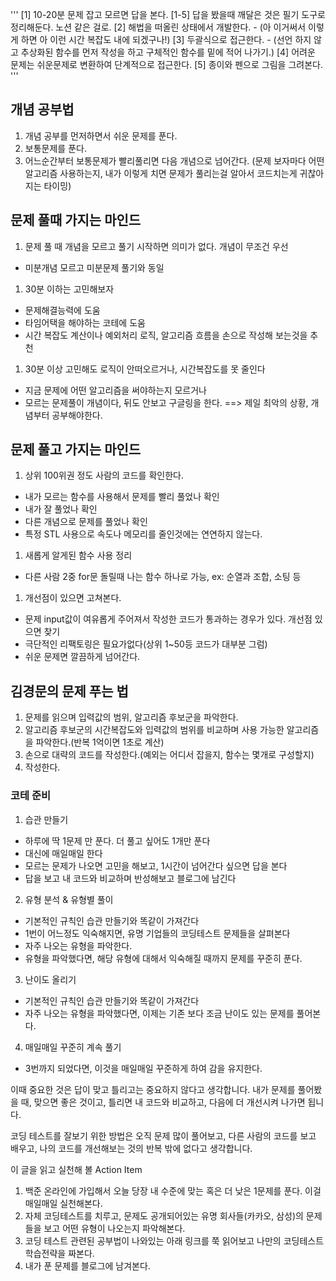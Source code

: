 '''
    [1] 10-20분 문제 잡고 모르면 답을 본다.
    [1-5] 답을 봤을때 깨달은 것은 필기 도구로 정리해둔다. 노션 같은 걸로.
    [2] 해법을 떠올린 상태에서 개발한다.
      - (아 이거써서 이렇게 하면 아 이런 시간 복잡도 내에 되겠구나!)
    [3] 두괄식으로 접근한다.
      - (선언 하지 않고 추상화된 함수를 먼저 작성을 하고 구체적인 함수를 밑에 적어 나가기.)
    [4] 어려운 문제는 쉬운문제로 변환하여 단계적으로 접근한다.
    [5] 종이와 펜으로 그림을 그려본다.
'''

## 개념 공부법

1. 개념 공부를 먼저하면서 쉬운 문제를 푼다.
2. 보통문제를 푼다.
3. 어느순간부터 보통문제가 빨리풀리면 다음 개념으로 넘어간다.
(문제 보자마다 어떤 알고리즘 사용하는지, 내가 이렇게 치면 문제가 풀리는걸 알아서 코드치는게 귀찮아지는 타이밍)

## 문제 풀때 가지는 마인드

1. 문제 풀 때 개념을 모르고 풀기 시작하면 의미가 없다. 개념이 무조건 우선
- 미분개념 모르고 미분문제 풀기와 동일
1. 30분 이하는 고민해보자
- 문제해결능력에 도움
- 타임어택을 해야하는 코테에 도움
- 시간 복잡도 계산이나 예외처리 로직, 알고리즘 흐름을 손으로 작성해 보는것을 추천
1. 30분 이상 고민해도 로직이 안떠오르거나, 시간복잡도를 못 줄인다
- 지금 문제에 어떤 알고리즘을 써야하는지 모르거나
- 모르는 문제풀이 개념이다, 뒤도 안보고 구글링을 한다.
==> 제일 최악의 상황, 개념부터 공부해야한다.

## 문제 풀고 가지는 마인드

1. 상위 100위권 정도 사람의 코드를 확인한다.
- 내가 모르는 함수를 사용해서 문제를 빨리 풀었나 확인
- 내가 잘 풀었나 확인
- 다른 개념으로 문제를 풀었나 확인
- 특정 STL 사용으로 속도나 메모리를 줄인것에는 연연하지 않는다.
1. 새롭게 알게된 함수 사용 정리
- 다른 사람 2중 for문 돌릴때 나는 함수 하나로 가능, ex: 순열과 조합, 소팅 등
1. 개선점이 있으면 고쳐본다.
- 문제 input값이 여유롭게 주어져서 작성한 코드가 통과하는 경우가 있다. 개선점 있으면 찾기
- 극단적인 리팩토링은 필요가없다(상위 1~50등 코드가 대부분 그럼)
- 쉬운 문제면 깔끔하게 넘어간다.

## 김경문의 문제 푸는 법

1. 문제를 읽으며 입력값의 범위, 알고리즘 후보군을 파악한다.
2. 알고리즘 후보군의 시간복잡도와 입력값의 범위를 비교하며 사용 가능한 알고리즘을 파악한다.(반복 1억이면 1초로 계산)
3. 손으로 대략의 코드를 작성한다.(예외는 어디서 잡을지, 함수는 몇개로 구성할지)
4. 작성한다.

### 코테 준비

1. 습관 만들기
* 하루에 딱 1문제 만 푼다. 더 풀고 싶어도 1개만 푼다
* 대신에 매일매일 한다
* 모르는 문제가 나오면 고민을 해보고, 1시간이 넘어간다 싶으면 답을 본다
* 답을 보고 내 코드와 비교하며 반성해보고 블로그에 남긴다

2. 유형 분석 & 유형별 풀이
* 기본적인 규칙인 습관 만들기와 똑같이 가져간다
* 1번이 어느정도 익숙해지면, 유명 기업들의 코딩테스트 문제들을 살펴본다
* 자주 나오는 유형을 파악한다.
* 유형을 파악했다면, 해당 유형에 대해서 익숙해질 때까지 문제를 꾸준히 푼다.

3. 난이도 올리기
* 기본적인 규칙인 습관 만들기와 똑같이 가져간다
* 자주 나오는 유형을 파악했다면, 이제는 기존 보다 조금 난이도 있는 문제를 풀어본다.

4. 매일매일 꾸준히 계속 풀기
* 3번까지 되었다면, 이것을 매일매일 꾸준하게 하여 감을 유지한다.

이때 중요한 것은 답이 맞고 틀리고는 중요하지 않다고 생각합니다. 내가 문제를 풀어봤을 때, 맞으면 좋은 것이고, 틀리면 내 코드와 비교하고, 다음에 더 개선시켜 나가면 됩니다.

코딩 테스트를 잘보기 위한 방법은 오직 문제 많이 풀어보고, 다른 사람의 코드를 보고 배우고, 나의 코드를 개선해보는 것의 반복 밖에 없다고 생각합니다.

이 글을 읽고 실천해 볼 Action Item

1. 백준 온라인에 가입해서 오늘 당장 내 수준에 맞는 혹은 더 낮은 1문제를 푼다. 
이걸 매일매일 실천해본다.
2. 자체 코딩테스트를 치루고, 문제도 공개되어있는 유명 회사들(카카오, 삼성)의 문제들을 
보고 어떤 유형이 나오는지 파악해본다.
3. 코딩 테스트 관련된 공부법이 나와있는 아래 링크를 쭉 읽어보고 나만의 코딩테스트 
학습전략을 짜본다.
4. 내가 푼 문제를 블로그에 남겨본다.